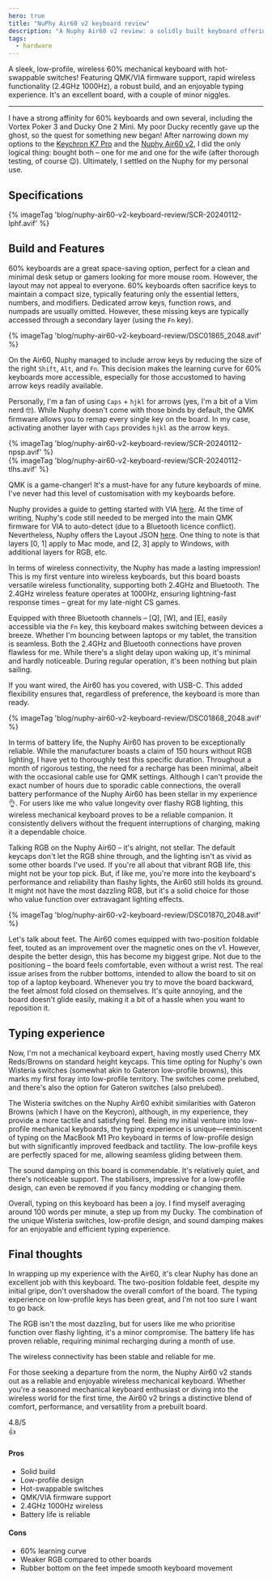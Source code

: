 ```yaml
---
hero: true
title: "NuPhy Air60 v2 keyboard review"
description: "A Nuphy Air60 v2 review: a solidly built keyboard offering excellent wireless versatility. Overall, it's a great board with minor niggles about the feet design and RGB performance"
tags:
  - hardware
---
```


A sleek, low-profile, wireless 60% mechanical keyboard with hot-swappable switches! Featuring QMK/VIA firmware support, rapid wireless functionality (2.4GHz 1000Hz), a robust build, and an enjoyable typing experience. It's an excellent board, with a couple of minor niggles.

---

I have a strong affinity for 60% keyboards and own several, including the Vortex Poker 3 and Ducky One 2 Mini. My poor Ducky recently gave up the ghost, so the quest for something new began! After narrowing down my options to the [Keychron K7 Pro][k7] and the [Nuphy Air60 v2][air60], I did the only logical thing: bought both – one for me and one for the wife (after thorough testing, of course 😉). Ultimately, I settled on the Nuphy for my personal use.

## Specifications

<div class="article__image-row -center">
    {% imageTag 'blog/nuphy-air60-v2-keyboard-review/SCR-20240112-lphf.avif' %}
</div>

## Build and Features

60% keyboards are a great space-saving option, perfect for a clean and minimal desk setup or gamers looking for more mouse room. However, the layout may not appeal to everyone. 60% keyboards often sacrifice keys to maintain a compact size, typically featuring only the essential letters, numbers, and modifiers. Dedicated arrow keys, function rows, and numpads are usually omitted. However, these missing keys are typically accessed through a secondary layer (using the `Fn` key).
<div class="article__image-row -center">
    {% imageTag 'blog/nuphy-air60-v2-keyboard-review/DSC01865_2048.avif' %}
</div>

On the Air60, Nuphy managed to include arrow keys by reducing the size of the right `Shift`, `Alt`, and `Fn`. This decision makes the learning curve for 60% keyboards more accessible, especially for those accustomed to having arrow keys readily available.

Personally, I'm a fan of using `Caps` + `hjkl` for arrows (yes, I'm a bit of a Vim nerd 🤓). While Nuphy doesn't come with those binds by default, the QMK firmware allows you to remap every single key on the board. In my case, activating another layer with `Caps` provides `hjkl` as the arrow keys.
<div class="article__image-row -center">
    {% imageTag 'blog/nuphy-air60-v2-keyboard-review/SCR-20240112-npsp.avif' %}
</div>
<div class="article__image-row -center">
    {% imageTag 'blog/nuphy-air60-v2-keyboard-review/SCR-20240112-tlhs.avif' %}
</div>

QMK is a game-changer! It's a must-have for any future keyboards of mine. I've never had this level of customisation with my keyboards before.

Nuphy provides a guide to getting started with VIA [here][nuphyguide]. At the time of writing, Nuphy's code still needed to be merged into the main QMK firmware for VIA to auto-detect (due to a Bluetooth licence conflict). Nevertheless, Nuphy offers the Layout JSON [here][air60layout]. One thing to note is that layers [0, 1] apply to Mac mode, and [2, 3] apply to Windows, with additional layers for RGB, etc.

In terms of wireless connectivity, the Nuphy has made a lasting impression! This is my first venture into wireless keyboards, but this board boasts versatile wireless functionality, supporting both 2.4GHz and Bluetooth. The 2.4GHz wireless feature operates at 1000Hz, ensuring lightning-fast response times – great for my late-night CS games.

Equipped with three Bluetooth channels – [Q], [W], and [E], easily accessible via the `Fn` key, this keyboard makes switching between devices a breeze. Whether I'm bouncing between laptops or my tablet, the transition is seamless. Both the 2.4GHz and Bluetooth connections have proven flawless for me. While there's a slight delay upon waking up, it's minimal and hardly noticeable. During regular operation, it's been nothing but plain sailing.

If you want wired, the Air60 has you covered, with USB-C. This added flexibility ensures that, regardless of preference, the keyboard is more than ready.
<div class="article__image-row -center">
    {% imageTag 'blog/nuphy-air60-v2-keyboard-review/DSC01868_2048.avif' %}
</div>

In terms of battery life, the Nuphy Air60 has proven to be exceptionally reliable. While the manufacturer boasts a claim of 150 hours without RGB lighting, I have yet to thoroughly test this specific duration. Throughout a month of rigorous testing, the need for a recharge has been minimal, albeit with the occasional cable use for QMK settings. Although I can't provide the exact number of hours due to sporadic cable connections, the overall battery performance of the Nuphy Air60 has been stellar in my experience 👌.  For users like me who value longevity over flashy RGB lighting, this wireless mechanical keyboard proves to be a reliable companion. It consistently delivers without the frequent interruptions of charging, making it a dependable choice.

Talking RGB on the Nuphy Air60 – it's alright, not stellar. The default keycaps don't let the RGB shine through, and the lighting isn't as vivid as some other boards I've used. If you're all about that vibrant RGB life, this might not be your top pick. But, if like me, you're more into the keyboard's performance and reliability than flashy lights, the Air60 still holds its ground. It might not have the most dazzling RGB, but it's a solid choice for those who value function over extravagant lighting effects.
<div class="article__image-row -center">
    {% imageTag 'blog/nuphy-air60-v2-keyboard-review/DSC01870_2048.avif' %}
</div>

Let's talk about feet. The Air60 comes equipped with two-position foldable feet, touted as an improvement over the magnetic ones on the v1. However, despite the better design, this has become my biggest gripe. Not due to the positioning – the board feels comfortable, even without a wrist rest. The real issue arises from the rubber bottoms, intended to allow the board to sit on top of a laptop keyboard. Whenever you try to move the board backward, the feet almost fold closed on themselves. It's quite annoying, and the board doesn't glide easily, making it a bit of a hassle when you want to reposition it.

## Typing experience

Now, I'm not a mechanical keyboard expert, having mostly used Cherry MX Reds/Browns on standard height keycaps. This time opting for Nuphy's own Wisteria switches (somewhat akin to Gateron low-profile browns), this marks my first foray into low-profile territory. The switches come prelubed, and there's also the option for Gateron switches (also prelubed).

The Wisteria switches on the Nuphy Air60 exhibit similarities with Gateron Browns (which I have on the Keycron), although, in my experience, they provide a more tactile and satisfying feel. Being my initial venture into low-profile mechanical keyboards, the typing experience is unique—reminiscent of typing on the MacBook M1 Pro keyboard in terms of low-profile design but with significantly improved feedback and tactility. The low-profile keys are perfectly spaced for me, allowing seamless gliding between them.

The sound damping on this board is commendable. It's relatively quiet, and there's noticeable support. The stabilisers, impressive for a low-profile design, can even be removed if you fancy modding or changing them.

Overall, typing on this keyboard has been a joy. I find myself averaging around 100 words per minute, a step up from my Ducky. The combination of the unique Wisteria switches, low-profile design, and sound damping makes for an enjoyable and efficient typing experience.

## Final thoughts

In wrapping up my experience with the Air60, it's clear Nuphy has done an excellent job with this keyboard. The two-position foldable feet, despite my initial gripe, don't overshadow the overall comfort of the board. The typing experience on low-profile keys has been great, and I'm not too sure I want to go back.

The RGB isn't the most dazzling, but for users like me who prioritise function over flashy lighting, it's a minor compromise. The battery life has proven reliable, requiring minimal recharging during a month of use.

The wireless connectivity has been stable and reliable for me.

For those seeking a departure from the norm, the Nuphy Air60 v2 stands out as a reliable and enjoyable wireless mechanical keyboard. Whether you're a seasoned mechanical keyboard enthusiast or diving into the wireless world for the first time, the Air60 v2 brings a distinctive blend of comfort, performance, and versatility from a prebuilt board.

<div class="review-approval">
    <div class="review-approval__rating">
        <div class="review-approval__avatar"></div>
        <div class="review-approval__score">4.8/5</div>
        <div class="review-approval__icon">👍</div>
    </div>
    <div class="review-approval__text">
        <div>
            <h4>Pros</h4>
            <ul>
                <li class="pros">Solid build</li>
                <li class="pros">Low-profile design</li>
                <li class="pros">Hot-swappable switches</li>
                <li class="pros">QMK/VIA firmware support</li>
                <li class="pros">2.4GHz 1000Hz wireless</li>
                <li class="pros">Battery life is reliable</li>
            </ul>
        </div>
        <div>
            <h4>Cons</h4>
            <ul>
                <li class="cons">60% learning curve</li>
                <li class="cons">Weaker RGB compared to other boards</li>
                <li class="cons">Rubber bottom on the feet impede smooth keyboard movement</li>
            </ul>
        </div>
    </div>
</div>


[k7]: https://www.keychron.com/products/keychron-k7-pro-qmk-via-wireless-custom-mechanical-keyboard-iso-layout-collection
[air60]: https://nuphy.com/products/air60-v2
[nuphyguide]: https://nuphy.com/pages/via-usage-guide-for-nuphy-keyboards
[air60layout]: https://nuphy.com/pages/json-files-for-nuphy-keyboards
